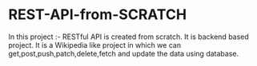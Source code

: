 # REST-API-from-SCRATCH
 In this project :-  RESTful API is created from scratch. It is  backend based project. It is a Wikipedia like project in which we can get,post,push,patch,delete,fetch and update the data using database.
